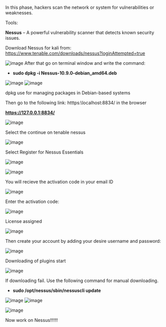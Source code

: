 In this phase, hackers scan the network or system for vulnerabilities or weaknesses.

Tools:

**Nessus** – A powerful vulnerability scanner that detects known security issues.

Download Nessus for kali from: https://www.tenable.com/downloads/nessus?loginAttempted=true

![image](https://github.com/user-attachments/assets/b28b3af4-9e44-4ace-b875-ed2df23cd731)
After that go on terminal window and write the command:

- **sudo dpkg -i Nessus-10.9.0-debian_amd64.deb**

![image](https://github.com/user-attachments/assets/1fc79368-8796-450e-b12f-92dbe444b945)
![image](https://github.com/user-attachments/assets/cd58ba9f-3759-4d99-af5e-6f14ed84dac2)

dpkg use  for managing packages in Debian-based systems

Then go to the following link: htttps:\\localhost:8834/ in the browser

**https://127.0.0.1:8834/**

![image](https://github.com/user-attachments/assets/b96fb435-ab16-4335-9d98-ca91c6467536)

Select the continue on tenable nessus

![image](https://github.com/user-attachments/assets/bd82ffe5-a5a1-43cf-a33f-88d4f2bc6420)

Select Register for Nessus Essentials

![image](https://github.com/user-attachments/assets/7c48a808-8ceb-4fb6-8a67-b65c18398b16)

![image](https://github.com/user-attachments/assets/4c8559ff-c529-4fcf-89ad-718934c93c91)

You will recieve the activation code in your email ID

![image](https://github.com/user-attachments/assets/1092dc64-b5b2-4db3-b862-07eecf301546)

Enter the activation code:

![image](https://github.com/user-attachments/assets/437aad84-bd33-4aa1-95eb-aaa844d578a1)

License assigned 

![image](https://github.com/user-attachments/assets/0852af3c-b0f9-48e0-9803-f21e97594653)

Then create your account by adding your desire username and password:

![image](https://github.com/user-attachments/assets/e8b46207-6de1-4a5e-804e-732b9675f0ac)

Downloading of plugins start 

![image](https://github.com/user-attachments/assets/09d97456-b94d-47a3-923d-51f46f87f859)

If downloading fail. Use the following command for manual downloading.

- **sudo  /opt/nessus/sbin/nessuscli update**

![image](https://github.com/user-attachments/assets/65d429fb-0084-4029-adab-70d2c52885a3)
![image](https://github.com/user-attachments/assets/1f23476d-4628-48f5-82c6-e9a46a886dcc)

![image](https://github.com/user-attachments/assets/5cde82ae-4fa7-4dcf-97ae-731a033f1394)

Now work on Nessus!!!!!!

